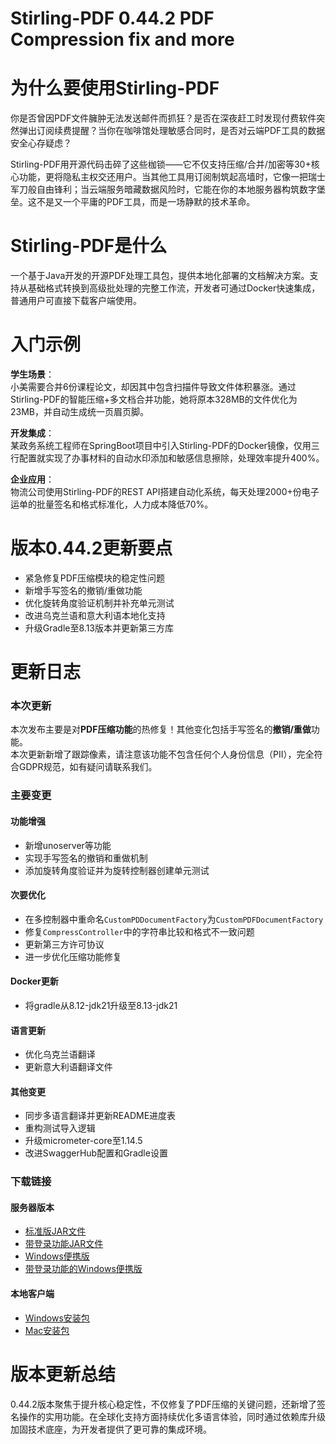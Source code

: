 # Stirling-PDF 0.44.2 PDF Compression fix and more
# 为什么要使用Stirling-PDF  
你是否曾因PDF文件臃肿无法发送邮件而抓狂？是否在深夜赶工时发现付费软件突然弹出订阅续费提醒？当你在咖啡馆处理敏感合同时，是否对云端PDF工具的数据安全心存疑虑？  

Stirling-PDF用开源代码击碎了这些枷锁——它不仅支持压缩/合并/加密等30+核心功能，更将隐私主权交还用户。当其他工具用订阅制筑起高墙时，它像一把瑞士军刀般自由锋利；当云端服务暗藏数据风险时，它能在你的本地服务器构筑数字堡垒。这不是又一个平庸的PDF工具，而是一场静默的技术革命。  

# Stirling-PDF是什么  
一个基于Java开发的开源PDF处理工具包，提供本地化部署的文档解决方案。支持从基础格式转换到高级批处理的完整工作流，开发者可通过Docker快速集成，普通用户可直接下载客户端使用。

# 入门示例  
**学生场景**：  
小美需要合并6份课程论文，却因其中包含扫描件导致文件体积暴涨。通过Stirling-PDF的智能压缩+多文档合并功能，她将原本328MB的文件优化为23MB，并自动生成统一页眉页脚。  

**开发集成**：  
某政务系统工程师在SpringBoot项目中引入Stirling-PDF的Docker镜像，仅用三行配置就实现了办事材料的自动水印添加和敏感信息擦除，处理效率提升400%。  

**企业应用**：  
物流公司使用Stirling-PDF的REST API搭建自动化系统，每天处理2000+份电子运单的批量签名和格式标准化，人力成本降低70%。  

# 版本0.44.2更新要点  
- 紧急修复PDF压缩模块的稳定性问题  
- 新增手写签名的撤销/重做功能  
- 优化旋转角度验证机制并补充单元测试  
- 改进乌克兰语和意大利语本地化支持  
- 升级Gradle至8.13版本并更新第三方库  

# 更新日志

### 本次更新
本次发布主要是对**PDF压缩功能**的热修复！其他变化包括手写签名的**撤销/重做**功能。  
本次更新新增了跟踪像素，请注意该功能不包含任何个人身份信息（PII），完全符合GDPR规范，如有疑问请联系我们。

### 主要变更
#### 功能增强
- 新增unoserver等功能
- 实现手写签名的撤销和重做机制
- 添加旋转角度验证并为旋转控制器创建单元测试

#### 次要优化
- 在多控制器中重命名`CustomPDDocumentFactory`为`CustomPDFDocumentFactory`
- 修复`CompressController`中的字符串比较和格式不一致问题
- 更新第三方许可协议
- 进一步优化压缩功能修复

#### Docker更新
- 将gradle从8.12-jdk21升级至8.13-jdk21

#### 语言更新
- 优化乌克兰语翻译
- 更新意大利语翻译文件

#### 其他变更
- 同步多语言翻译并更新README进度表
- 重构测试导入逻辑
- 升级micrometer-core至1.14.5
- 改进SwaggerHub配置和Gradle设置

### 下载链接
#### 服务器版本
- [标准版JAR文件](https://files.stirlingpdf.com/v0.44.2/Stirling-PDF.jar)  
- [带登录功能JAR文件](https://files.stirlingpdf.com/v0.44.2/Stirling-PDF-with-login.jar)  
- [Windows便携版](https://files.stirlingpdf.com/v0.44.2/win-Stirling-PDF-portable.exe)  
- [带登录功能的Windows便携版](https://files.stirlingpdf.com/v0.44.2/win-Stirling-PDF-portable-with-login.exe)  

#### 本地客户端
- [Windows安装包](https://files.stirlingpdf.com/Stirling-PDF-win-installer.exe/v0.44.2)  
- [Mac安装包](https://files.stirlingpdf.com/Stirling-PDF-mac-installer.dmg/v0.44.2)  

# 版本更新总结  
0.44.2版本聚焦于提升核心稳定性，不仅修复了PDF压缩的关键问题，还新增了签名操作的实用功能。在全球化支持方面持续优化多语言体验，同时通过依赖库升级加固技术底座，为开发者提供了更可靠的集成环境。